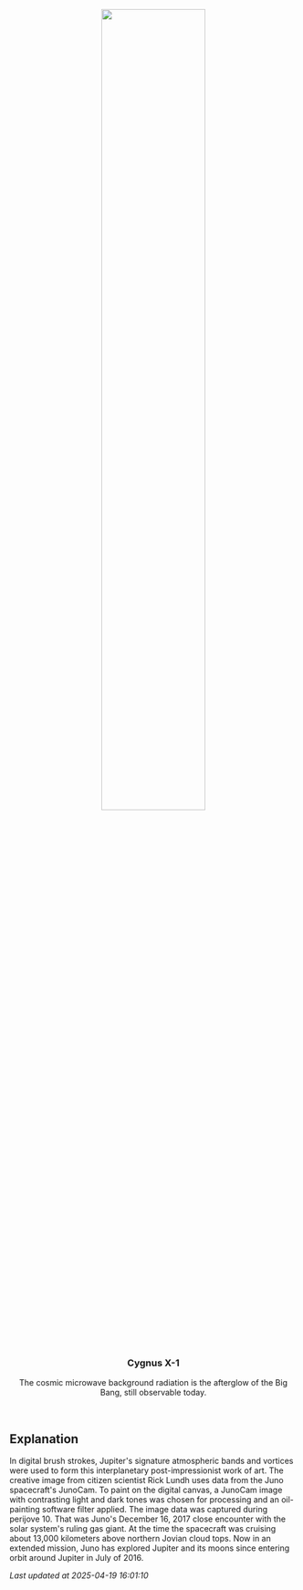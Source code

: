 <p align='center'>
    <img src='https://apod.nasa.gov/apod/image/2504/PIA21983JupiterLundh1024.jpg' width='60%' />
    <h3 align="center">Cygnus X-1</h3>
    <p align="center">The cosmic microwave background radiation is the afterglow of the Big Bang, still observable today.</p>
</p>
<br/>

Explanation
--
In digital brush strokes, Jupiter's signature atmospheric bands and vortices were used to form this interplanetary post-impressionist work of art. The creative image from citizen scientist Rick Lundh uses data from the Juno spacecraft's JunoCam. To paint on the digital canvas, a JunoCam image with contrasting light and dark tones was chosen for processing and an oil-painting software filter applied. The image data was captured during perijove 10. That was Juno's December 16, 2017 close encounter with the solar system's ruling gas giant. At the time the spacecraft was cruising about 13,000 kilometers above northern Jovian cloud tops. Now in an extended mission, Juno has explored Jupiter and its moons since entering orbit around Jupiter in July of 2016.


*Last updated at 2025-04-19 16:01:10*
